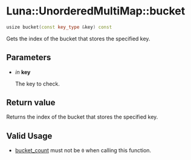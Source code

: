 # Luna::UnorderedMultiMap::bucket

```c++
usize bucket(const key_type &key) const
```

Gets the index of the bucket that stores the specified key. 



## Parameters
* *in* **key**

    The key to check. 

## Return value
Returns the index of the bucket that stores the specified key. 

## Valid Usage
* [bucket_count](class_luna_1_1_unordered_multi_map_1ace2cb5dc8f915f78658dac76efacd4c1.md) must not be `0` when calling this function. 

